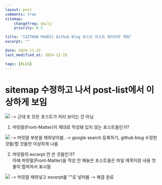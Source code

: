 ```yaml
---
layout: post
comments: true
sitemap:
    changefreq: daily
    priority: 0.5

title: "[GITHUB PAGES] Github Blog 포스트 리스트 레이아웃 깨짐"
excerpt: ""

date: 2024-11-22
last_modified_at: 2024-12-19

tags: [BLOG]
---
```


# sitemap 수정하고 나서 post-list에서 이상하게 보임
<img src = "https://cdn.jsdelivr.net/gh/aliquis-facio/aliquis-facio.github.io@master/_image/2024-11-22-3.png?raw=true">  
-> 근데 또 모든 포스트가 저리 보이는 건 아님  

1. 머릿말(Front-Matter)이 제대로 작성돼 있지 않는 포스트들인가?
<img src = "https://cdn.jsdelivr.net/gh/aliquis-facio/aliquis-facio.github.io@master/_image/2024-11-22-5.png?raw=true">  
-> 머릿말 부분을 채워넣어봄.  
-> google search 등록하기, github blog 수정한 것들/할 것들만 이상하게 나옴  

2. 머릿말의 excerpt 안 쓴 것들인가?  
아예 머릿말(Front-Matter)을 작성 안 해놓은 포스트들은 파일 제목이랑 내용 첫 줄이 합져져서 표시됨  
<img src = "https://cdn.jsdelivr.net/gh/aliquis-facio/aliquis-facio.github.io@master/_image/2024-11-22-4.png?raw=true">  
-> 머릿말 채워넣고 excerpt를 ""로 넣어봄  
-> 해결 완료  